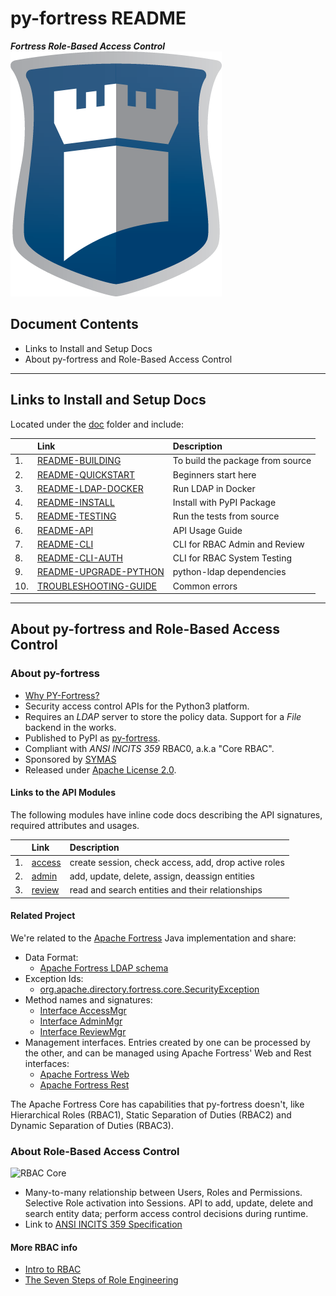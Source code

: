 # py-fortress README

_**Fortress Role-Based Access Control**_ 
![py-fortress](images/Fortressicon.png "fortress rbac")

## Document Contents
 * Links to Install and Setup Docs
 * About py-fortress and Role-Based Access Control
________________________________
## Links to Install and Setup Docs
Located under the [doc](doc) folder and include:

|     | Link                                                                                                           | Description                      | 
|-----|:---------------------------------------------------------------------------------------------------------------|:---------------------------------| 
| 1.  | [README-BUILDING](https://github.com/shawnmckinney/py-fortress/blob/master/doc/README-BUILDING.md)             | To build the package from source |
| 2.  | [README-QUICKSTART](https://github.com/shawnmckinney/py-fortress/blob/master/doc/README-QUICKSTART.md)         | Beginners start here             | 
| 3.  | [README-LDAP-DOCKER](https://github.com/shawnmckinney/py-fortress/blob/master/doc/README-LDAP-DOCKER.md)       | Run LDAP in Docker               |
| 4.  | [README-INSTALL](https://github.com/shawnmckinney/py-fortress/blob/master/doc/README-INSTALL.md)               | Install with PyPI Package        | 
| 5.  | [README-TESTING](https://github.com/shawnmckinney/py-fortress/blob/master/doc/README-TESTING.md)               | Run the tests from source        | 
| 6.  | [README-API](https://github.com/shawnmckinney/py-fortress/blob/master/doc/README-API.md)                       | API Usage Guide                  |
| 7.  | [README-CLI](https://github.com/shawnmckinney/py-fortress/blob/master/doc/README-CLI.md)                       | CLI for RBAC Admin and Review    |  
| 8.  | [README-CLI-AUTH](https://github.com/shawnmckinney/py-fortress/blob/master/doc/README-CLI-AUTH.md)             | CLI for RBAC System Testing      | 
| 9.  | [README-UPGRADE-PYTHON](https://github.com/shawnmckinney/py-fortress/blob/master/doc/README-UPGRADE-PYTHON.md) | python-ldap dependencies         | 
| 10. | [TROUBLESHOOTING-GUIDE](https://github.com/shawnmckinney/py-fortress/blob/master/doc/TROUBLESHOOTING-GUIDE.md) | Common errors                    | 
_________________________________________________________________________________
## About py-fortress and Role-Based Access Control

### About py-fortress
 * [Why PY-Fortress?](https://github.com/shawnmckinney/py-fortress/wiki)
 * Security access control APIs for the Python3 platform.
 * Requires an *LDAP* server to store the policy data. Support for a *File* backend in the works.
 * Published to PyPI as [py-fortress](https://pypi.org/project/py-fortress/).
 * Compliant with *ANSI INCITS 359* RBAC0, a.k.a "Core RBAC".    
 * Sponsored by [SYMAS](https://symas.com/)
 * Released under [Apache License 2.0](https://www.apache.org/licenses/LICENSE-2.0).

#### Links to the API Modules
The following modules have inline code docs describing the API signatures, required attributes and usages.

|   | Link                                                                              | Description                                          |  
|---|:----------------------------------------------------------------------------------|:-----------------------------------------------------|  
|1. | [access](https://github.com/shawnmckinney/py-fortress/blob/master/rbac/access.py) |create session, check access, add, drop active roles  |  
|2. | [admin](https://github.com/shawnmckinney/py-fortress/blob/master/rbac/admin.py)   |add, update, delete, assign, deassign entities        |  
|3. | [review](https://github.com/shawnmckinney/py-fortress/blob/master/rbac/review.py) |read and search entities and their relationships      |  
   
#### Related Project
We're related to the [Apache Fortress](http://directory.apache.org/fortress) Java implementation and share:
 * Data Format:
    * [Apache Fortress LDAP schema](https://github.com/apache/directory-fortress-core/blob/master/ldap/schema/fortress.schema)
 * Exception Ids:
    * [org.apache.directory.fortress.core.SecurityException](http://directory.apache.org/fortress/gen-docs/latest/apidocs/org/apache/directory/fortress/core/SecurityException.html)
 * Method names and signatures:
    * [Interface AccessMgr](http://directory.apache.org/fortress/gen-docs/latest/apidocs/org/apache/directory/fortress/core/AccessMgr.html)
    * [Interface AdminMgr](http://directory.apache.org/fortress/gen-docs/latest/apidocs/org/apache/directory/fortress/core/AdminMgr.html)
    * [Interface ReviewMgr](http://directory.apache.org/fortress/gen-docs/latest/apidocs/org/apache/directory/fortress/core/ReviewMgr.html)
 * Management interfaces. Entries created by one can be processed by the other, and can be managed using Apache Fortress' Web and Rest interfaces:
    * [Apache Fortress Web](https://github.com/apache/directory-fortress-commander)
    * [Apache Fortress Rest](https://github.com/apache/directory-fortress-enmasse)
     
The Apache Fortress Core has capabilities that py-fortress doesn't, like Hierarchical Roles (RBAC1), Static Separation of Duties (RBAC2) and Dynamic Separation of Duties (RBAC3).   
     
### About Role-Based Access Control
 ![RBAC Core](images/RbacCore.png "RBAC0 - The 'Core'")
 * Many-to-many relationship between Users, Roles and Permissions. Selective Role activation into Sessions. API to
 add, update, delete and search entity data; perform access control decisions during runtime.
 * Link to [ANSI INCITS 359 Specification](http://profsandhu.com/journals/tissec/ANSI+INCITS+359-2004.pdf) 

#### More RBAC info
 * [Intro to RBAC](http://directory.apache.org/fortress/user-guide/1-intro-rbac.html)
 * [The Seven Steps of Role Engineering](https://iamfortress.net/2015/03/05/the-seven-steps-of-role-engineering/)
